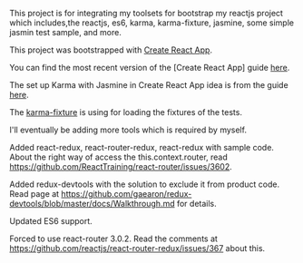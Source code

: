 This project is for integrating my toolsets for bootstrap my reactjs project which includes,the reactjs, es6, karma, karma-fixture, jasmine, some simple jasmin test sample, and more.

This project was bootstrapped with [Create React App](https://github.com/facebookincubator/create-react-app).

You can find the most recent version of the [Create React App] guide [here](https://github.com/facebookincubator/create-react-app/blob/master/packages/react-scripts/template/README.md).

The set up Karma with Jasmine in Create React App idea is from the guide [here](https://github.com/IntrepidPursuits/react-page-object/blob/master/docs/faq/installation-karma-jasmine.md).

The [karma-fixture](https://github.com/billtrik/karma-fixture) is using for loading the fixtures of the tests.

I'll eventually be adding more tools which is required by myself.

Added react-redux, react-router-redux, react-redux with sample code.
About the right way of access the this.context.router, read https://github.com/ReactTraining/react-router/issues/3602.

Added redux-devtools with the solution to exclude it from product code. Read page at  https://github.com/gaearon/redux-devtools/blob/master/docs/Walkthrough.md for details.

Updated ES6 support.

Forced to use react-router 3.0.2. Read the comments at https://github.com/reactjs/react-router-redux/issues/367 about this.
